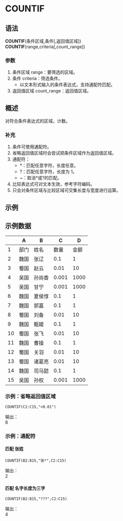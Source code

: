 # COUNTIF

## 语法

**COUNTIF**(条件区域,条件[,返回值区域])  
**COUNTIF**(range,criteria[,count_range])

### 参数

1. 条件区域 range：要筛选的区域。
2. 条件 criteria：筛选条件。
    - 以文本形式输入的条件表达式，支持通配符匹配。
3. 返回值区域 count_range：返回值区域。

## 概述

对符合条件表达式的区域，计数。

### 补充

1. 条件可使用通配符。
2. 省略返回值区域时会尝试把条件区域作为返回值区域。
3. 通配符：
    - \*：匹配任意字符，长度任意。
    - ?：匹配任意字符，长度为 1。
    - ~：取消\*或?的匹配。
4. 比较表达式可对文本生效，参考字符编码。
5. 只会对条件区域与比较区域可交集长度与宽度进行运算。

## 示例

## 示例数据

|     | A    | B      | C     | D    |
| --- | ---- | ------ | ----- | ---- |
| 1   | 部门 | 姓名   | 数量  | 金额 |
| 2   | 魏国 | 张辽   | 0.1   | 1    |
| 3   | 蜀国 | 赵云   | 0.01  | 10   |
| 4   | 吴国 | 孙尚香 | 0.001 | 1000 |
| 5   | 吴国 | 甘宁   | 0.001 | 1000 |
| 6   | 魏国 | 夏侯惇 | 0.1   | 1    |
| 7   | 魏国 | 郭嘉   | 0.1   | 1    |
| 8   | 蜀国 | 刘备   | 0.01  | 10   |
| 9   | 魏国 | 甄姬   | 0.1   | 1    |
| 10  | 蜀国 | 张飞   | 0.01  | 10   |
| 11  | 魏国 | 曹操   | 0.1   | 1    |
| 12  | 蜀国 | 关羽   | 0.01  | 10   |
| 13  | 蜀国 | 诸葛亮 | 0.01  | 10   |
| 14  | 魏国 | 司马懿 | 0.1   | 1    |
| 15  | 吴国 | 孙权   | 0.001 | 1000 |

### 示例：省略返回值区域

```excel
COUNTIF(C2:C15,"<0.01")
```

输出：  
8

### 示例：通配符

#### 匹配 张姓

```excel
COUNTIF(B2:B15,"张*",C2:C15)
```

输出：  
2

#### 匹配 名字长度为三字

```excel
COUNTIF(B2:B15,"???",C2:C15)
```

输出：  
4
